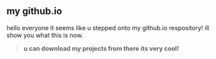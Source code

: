 ## my github.io
hello everyone it seems like u stepped onto my github.io respository! ill show you what this is now.
> **u can download my projects from there**
> **its very cool!**
